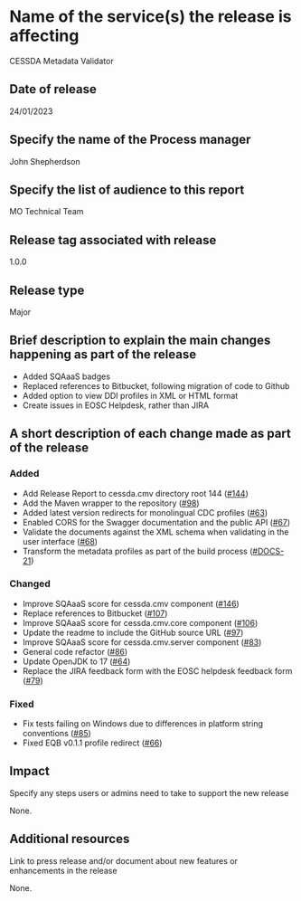 # Name of the service(s) the release is affecting

CESSDA Metadata Validator

## Date of release

24/01/2023

## Specify the name of the Process manager

John Shepherdson

## Specify the list of audience to this report

MO Technical Team

## Release tag associated with release

1.0.0

## Release type

Major

## Brief description to explain the main changes happening as part of the release

- Added SQAaaS badges
- Replaced references to Bitbucket, following migration of code to Github
- Added option to view DDI profiles in XML or HTML format
- Create issues in EOSC Helpdesk, rather than JIRA

## A short description of each change made as part of the release

### Added

- Add Release Report to cessda.cmv directory root 144
  ([#144](https://github.com/cessda/cessda.cmv.core/issues/144))
- Add the Maven wrapper to the repository
  ([#98](https://github.com/cessda/cessda.cmv.core/issues/98))
- Added latest version redirects for monolingual CDC profiles
  ([#63](https://github.com/cessda/cessda.cmv.server/issues/63))
- Enabled CORS for the Swagger documentation and the public API
  ([#67](https://github.com/cessda/cessda.cmv.server/issues/67))
- Validate the documents against the XML schema when validating in the user interface
  ([#68](https://github.com/cessda/cessda.cmv.server/issues/68))
- Transform the metadata profiles as part of the build process
  ([#DOCS-21](https://github.com/cessda/cessda.cmv.documentation/issues/21))

### Changed

- Improve SQAaaS score for cessda.cmv component
  ([#146](https://github.com/cessda/cessda.cmv/issues/146))
- Replace references to Bitbucket
  ([#107](https://github.com/cessda/cessda.cmv.core/issues/107))
- Improve SQAaaS score for cessda.cmv.core component
  ([#106](https://github.com/cessda/cessda.cmv.core/issues/106))
- Update the readme to include the GitHub source URL
  ([#97](https://github.com/cessda/cessda.cmv.core/issues/97))
- Improve SQAaaS score for cessda.cmv.server component
  ([#83](https://github.com/cessda/cessda.cmv.core/issues/83))
- General code refactor
  ([#86](https://github.com/cessda/cessda.cmv.core/issues/86))
- Update OpenJDK to 17
  ([#64](https://github.com/cessda/cessda.cmv.server/issues/64))
- Replace the JIRA feedback form with the EOSC helpdesk feedback form
  ([#79](https://github.com/cessda/cessda.cmv.server/issues/79))

### Fixed

- Fix tests failing on Windows due to differences in platform string conventions
  ([#85](https://github.com/cessda/cessda.cmv.core/issues/85))
- Fixed EQB v0.1.1 profile redirect
  ([#66](https://github.com/cessda/cessda.cmv.server/issues/66))

## Impact

Specify any steps users or admins need to take to support the new release

None.

## Additional resources

Link to press release and/or document about new features or enhancements
in the release

None.
